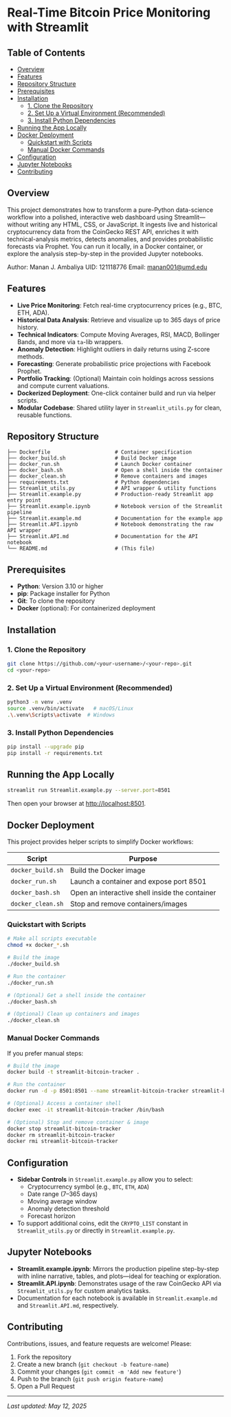 # Real-Time Bitcoin Price Monitoring with Streamlit

## Table of Contents

- [Overview](#overview)
- [Features](#features)
- [Repository Structure](#repository-structure)
- [Prerequisites](#prerequisites)
- [Installation](#installation)
  - [1. Clone the Repository](#1-clone-the-repository)
  - [2. Set Up a Virtual Environment (Recommended)](#2-set-up-a-virtual-environment-recommended)
  - [3. Install Python Dependencies](#3-install-python-dependencies)
- [Running the App Locally](#running-the-app-locally)
- [Docker Deployment](#docker-deployment)
  - [Quickstart with Scripts](#quickstart-with-scripts)
  - [Manual Docker Commands](#manual-docker-commands)
- [Configuration](#configuration)
- [Jupyter Notebooks](#jupyter-notebooks)
- [Contributing](#contributing)

## Overview

This project demonstrates how to transform a pure-Python data-science workflow into a polished, interactive web dashboard using Streamlit—without writing any HTML, CSS, or JavaScript. It ingests live and historical cryptocurrency data from the CoinGecko REST API, enriches it with technical-analysis metrics, detects anomalies, and provides probabilistic forecasts via Prophet. You can run it locally, in a Docker container, or explore the analysis step-by-step in the provided Jupyter notebooks.

Author: Manan J. Ambaliya
UID: 121118776
Email: manan001@umd.edu

## Features

- **Live Price Monitoring**: Fetch real-time cryptocurrency prices (e.g., BTC, ETH, ADA).
- **Historical Data Analysis**: Retrieve and visualize up to 365 days of price history.
- **Technical Indicators**: Compute Moving Averages, RSI, MACD, Bollinger Bands, and more via `ta`-lib wrappers.
- **Anomaly Detection**: Highlight outliers in daily returns using Z-score methods.
- **Forecasting**: Generate probabilistic price projections with Facebook Prophet.
- **Portfolio Tracking**: (Optional) Maintain coin holdings across sessions and compute current valuations.
- **Dockerized Deployment**: One-click container build and run via helper scripts.
- **Modular Codebase**: Shared utility layer in `Streamlit_utils.py` for clean, reusable functions.

## Repository Structure

```
├── Dockerfile                     # Container specification
├── docker_build.sh                # Build Docker image
├── docker_run.sh                  # Launch Docker container
├── docker_bash.sh                 # Open a shell inside the container
├── docker_clean.sh                # Remove containers and images
├── requirements.txt               # Python dependencies
├── Streamlit_utils.py             # API wrapper & utility functions
├── Streamlit.example.py           # Production-ready Streamlit app entry point
├── Streamlit.example.ipynb        # Notebook version of the Streamlit pipeline
├── Streamlit.example.md           # Documentation for the example app
├── Streamlit.API.ipynb            # Notebook demonstrating the raw API wrapper
├── Streamlit.API.md               # Documentation for the API notebook
└── README.md                      # (This file)
```

## Prerequisites

- **Python**: Version 3.10 or higher
- **pip**: Package installer for Python
- **Git**: To clone the repository
- **Docker** (optional): For containerized deployment

## Installation

### 1. Clone the Repository

```bash
git clone https://github.com/<your-username>/<your-repo>.git
cd <your-repo>
```

### 2. Set Up a Virtual Environment (Recommended)

```bash
python3 -m venv .venv
source .venv/bin/activate   # macOS/Linux
.\.venv\Scripts\activate  # Windows
```

### 3. Install Python Dependencies

```bash
pip install --upgrade pip
pip install -r requirements.txt
```

## Running the App Locally

```bash
streamlit run Streamlit.example.py --server.port=8501
```

Then open your browser at [http://localhost:8501](http://localhost:8501).

## Docker Deployment

This project provides helper scripts to simplify Docker workflows:

| Script            | Purpose                                    |
|-------------------|--------------------------------------------|
| `docker_build.sh` | Build the Docker image                     |
| `docker_run.sh`   | Launch a container and expose port 8501    |
| `docker_bash.sh`  | Open an interactive shell inside the container |
| `docker_clean.sh` | Stop and remove containers/images          |

### Quickstart with Scripts

```bash
# Make all scripts executable
chmod +x docker_*.sh

# Build the image
./docker_build.sh

# Run the container
./docker_run.sh

# (Optional) Get a shell inside the container
./docker_bash.sh

# (Optional) Clean up containers and images
./docker_clean.sh
```

### Manual Docker Commands

If you prefer manual steps:

```bash
# Build the image
docker build -t streamlit-bitcoin-tracker .

# Run the container
docker run -d -p 8501:8501 --name streamlit-bitcoin-tracker streamlit-bitcoin-tracker

# (Optional) Access a container shell
docker exec -it streamlit-bitcoin-tracker /bin/bash

# (Optional) Stop and remove container & image
docker stop streamlit-bitcoin-tracker
docker rm streamlit-bitcoin-tracker
docker rmi streamlit-bitcoin-tracker
```

## Configuration

- **Sidebar Controls** in `Streamlit.example.py` allow you to select:
  - Cryptocurrency symbol (e.g., `BTC`, `ETH`, `ADA`)
  - Date range (7–365 days)
  - Moving average window
  - Anomaly detection threshold
  - Forecast horizon
- To support additional coins, edit the `CRYPTO_LIST` constant in `Streamlit_utils.py` or directly in `Streamlit.example.py`.

## Jupyter Notebooks

- **Streamlit.example.ipynb**: Mirrors the production pipeline step-by-step with inline narrative, tables, and plots—ideal for teaching or exploration.
- **Streamlit.API.ipynb**: Demonstrates usage of the raw CoinGecko API via `Streamlit_utils.py` for custom analytics tasks.
- Documentation for each notebook is available in `Streamlit.example.md` and `Streamlit.API.md`, respectively.

## Contributing

Contributions, issues, and feature requests are welcome! Please:

1. Fork the repository
2. Create a new branch (`git checkout -b feature-name`)
3. Commit your changes (`git commit -m 'Add new feature'`)
4. Push to the branch (`git push origin feature-name`)
5. Open a Pull Request

---

*Last updated: May 12, 2025*
